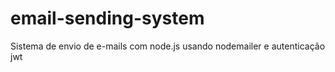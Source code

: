 # email-sending-system
Sistema de envio de e-mails com node.js usando nodemailer e autenticação jwt
